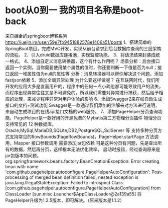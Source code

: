 # boot从0到一 我的项目名称是boot-back
来自掘金的springboot博客系列 https://juejin.im/user/59e7fb9451882578e1406a51/posts
1、搭建简单的SpringBoot项目，完成MVC开发，实现从前台请求到后台数据库查询的三层架构的流程。
2、引入druid数据库连接池，实现监控功能。
3、将请求结果封装成统一格式。
4、添加自定义消息转换器，这个有什么作用呢？
场景分析：后台接口返回一个实例，当你需要使用某个属性的值时，你还要判断一下值是否为null；接口返回一堆属性值为null的属性等
分析：消息转换器可以帮你解决这个问题。添加fastjson依赖
5、添加全局异常处理
为什么要这样做呢？
在互联网时代，我们所开发的应用大多是直面用户的，程序中的任何一点小疏忽都可能导致用户的流失，而程序出现异常往往又是不可避免的，所以我们需要对异常进行捕获，然后给予相应的处理，来减少程序异常对用户体验的影响
6、添加Swagger2来在线自动生成接口的文档+测试功能
Swagger是一款通过我们添加的注解来对方法进行说明，来自动生成项目的在线api接口文档的web服务。
7、添加PageHelper分页查询功能，PageHelper是一款好用的开源免费的Mybatis第三方物理分页插件
物理分页支持常见的 12 种数据库。Oracle,MySql,MariaDB,SQLite,DB2,PostgreSQL,SqlServer 等
支持多种分页方式支持常见的RowBounds(PageRowBounds)，PageHelper.startPage 方法调用，Mapper 接口参数调用
需要添加jar包依赖
可是这种分页有问题，先是查出所有的数据，然后再分页，这样根本无法优化效率。
启动时报错，经过查询原来是jar包版本的问题。
org.springframework.beans.factory.BeanCreationException: Error creating bean with name 'com.github.pagehelper.autoconfigure.PageHelperAutoConfiguration': Post-processing of merged bean definition failed; nested exception is java.lang.IllegalStateException: Failed to introspect Class [com.github.pagehelper.autoconfigure.PageHelperAutoConfiguration] from ClassLoader [sun.misc.Launcher$AppClassLoader@2a139a55]
将PageHelper升级为1.2.5版本，即可解决。（原来版本是1.1.2）
